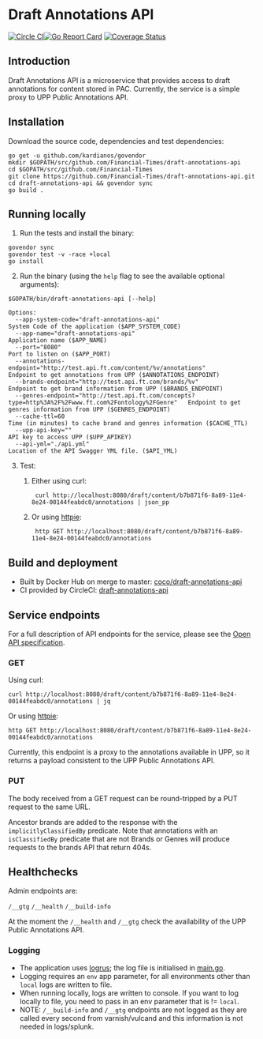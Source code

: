 # Draft Annotations API

[![Circle CI](https://circleci.com/gh/Financial-Times/draft-annotations-api/tree/master.png?style=shield)](https://circleci.com/gh/Financial-Times/draft-annotations-api/tree/master)[![Go Report Card](https://goreportcard.com/badge/github.com/Financial-Times/draft-annotations-api)](https://goreportcard.com/report/github.com/Financial-Times/draft-annotations-api) [![Coverage Status](https://coveralls.io/repos/github/Financial-Times/draft-annotations-api/badge.svg)](https://coveralls.io/github/Financial-Times/draft-annotations-api)

## Introduction

Draft Annotations API is a microservice that provides access to draft annotations for content stored in PAC. Currently, the service is a simple proxy to UPP Public Annotations API.

## Installation

Download the source code, dependencies and test dependencies:

```
go get -u github.com/kardianos/govendor
mkdir $GOPATH/src/github.com/Financial-Times/draft-annotations-api
cd $GOPATH/src/github.com/Financial-Times
git clone https://github.com/Financial-Times/draft-annotations-api.git
cd draft-annotations-api && govendor sync
go build .
```

## Running locally

1. Run the tests and install the binary:

```
govendor sync
govendor test -v -race +local
go install
```

2. Run the binary (using the `help` flag to see the available optional arguments):

```
$GOPATH/bin/draft-annotations-api [--help]

Options:
  --app-system-code="draft-annotations-api"                                                             System Code of the application ($APP_SYSTEM_CODE)
  --app-name="draft-annotations-api"                                                                    Application name ($APP_NAME)
  --port="8080"                                                                                         Port to listen on ($APP_PORT)
  --annotations-endpoint="http://test.api.ft.com/content/%v/annotations"                                Endpoint to get annotations from UPP ($ANNOTATIONS_ENDPOINT)
  --brands-endpoint="http://test.api.ft.com/brands/%v"                                                  Endpoint to get brand information from UPP ($BRANDS_ENDPOINT)
  --genres-endpoint="http://test.api.ft.com/concepts?type=http%3A%2F%2Fwww.ft.com%2Fontology%2FGenre"   Endpoint to get genres information from UPP ($GENRES_ENDPOINT)
  --cache-ttl=60                                                                                        Time (in minutes) to cache brand and genres information ($CACHE_TTL)
  --upp-api-key=""                                                                                      API key to access UPP ($UPP_APIKEY)
  --api-yml="./api.yml"                                                                                 Location of the API Swagger YML file. ($API_YML)
```


3. Test:

    1. Either using curl:

            curl http://localhost:8080/draft/content/b7b871f6-8a89-11e4-8e24-00144feabdc0/annotations | json_pp

    1. Or using [httpie](https://github.com/jkbrzt/httpie):

            http GET http://localhost:8080/draft/content/b7b871f6-8a89-11e4-8e24-00144feabdc0/annotations

## Build and deployment

* Built by Docker Hub on merge to master: [coco/draft-annotations-api](https://hub.docker.com/r/coco/draft-annotations-api/)
* CI provided by CircleCI: [draft-annotations-api](https://circleci.com/gh/Financial-Times/draft-annotations-api)

## Service endpoints

For a full description of API endpoints for the service, please see the [Open API specification](./api/api.yml).

### GET

Using curl:

```
curl http://localhost:8080/draft/content/b7b871f6-8a89-11e4-8e24-00144feabdc0/annotations | jq
```

Or using [httpie](https://github.com/jkbrzt/httpie):

```
http GET http://localhost:8080/draft/content/b7b871f6-8a89-11e4-8e24-00144feabdc0/annotations
```

Currently, this endpoint is a proxy to the annotations available in UPP, so it returns a payload consistent to the UPP Public Annotations API.

### PUT

The body received from a GET request can be round-tripped by a PUT request to the same URL.

Ancestor brands are added to the response with the `implicitlyClassifiedBy` predicate.
Note that annotations with an `isClassifiedBy` predicate that are not Brands or Genres will produce requests to the brands API that return 404s.

## Healthchecks

Admin endpoints are:

`/__gtg`
`/__health`
`/__build-info`

At the moment the `/__health` and `/__gtg` check the availability of the UPP Public Annotations API.

### Logging

* The application uses [logrus](https://github.com/sirupsen/logrus); the log file is initialised in [main.go](main.go).
* Logging requires an `env` app parameter, for all environments other than `local` logs are written to file.
* When running locally, logs are written to console. If you want to log locally to file, you need to pass in an env parameter that is != `local`.
* NOTE: `/__build-info` and `/__gtg` endpoints are not logged as they are called every second from varnish/vulcand and this information is not needed in logs/splunk.
